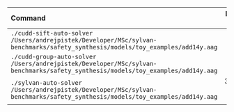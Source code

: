 | Command | Mean [ms] | Min [ms] | Max [ms] | Relative |
|:---|---:|---:|---:|---:|
| `./cudd-sift-auto-solver /Users/andrejpistek/Developer/MSc/sylvan-benchmarks/safety_synthesis/models/toy_examples/add14y.aag` | 28.5 ± 1.5 | 24.9 | 33.2 | 1.76 ± 0.17 |
| `./cudd-group-auto-solver /Users/andrejpistek/Developer/MSc/sylvan-benchmarks/safety_synthesis/models/toy_examples/add14y.aag` | 16.2 ± 1.3 | 13.0 | 21.9 | 1.00 |
| `./sylvan-auto-solver /Users/andrejpistek/Developer/MSc/sylvan-benchmarks/safety_synthesis/models/toy_examples/add14y.aag` | 366.7 ± 10.9 | 350.9 | 386.3 | 22.61 ± 1.93 |
